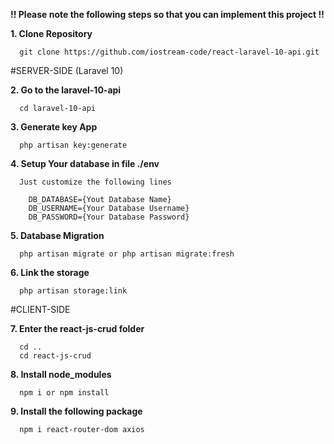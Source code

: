 **!! Please note the following steps so that you can implement this project !!**

**1.  Clone Repository**

      git clone https://github.com/iostream-code/react-laravel-10-api.git

#SERVER-SIDE (Laravel 10)

**2.  Go to the laravel-10-api**

      cd laravel-10-api
      
**3.  Generate key App**

      php artisan key:generate
      
**4.  Setup Your database in file ./env**

      Just customize the following lines 
      
        DB_DATABASE={Yout Database Name}
        DB_USERNAME={Your Database Username}
        DB_PASSWORD={Your Database Password}
        
**5.  Database Migration**

      php artisan migrate or php artisan migrate:fresh
      
**6.  Link the storage**

      php artisan storage:link

#CLIENT-SIDE

**7.  Enter the react-js-crud folder**

      cd ..
      cd react-js-crud

**8.  Install node_modules**

      npm i or npm install

**9.  Install the following package**

      npm i react-router-dom axios
